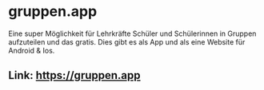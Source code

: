 # gruppen.app
Eine super Möglichkeit für Lehrkräfte Schüler und Schülerinnen in Gruppen aufzuteilen und das gratis. Dies gibt es als App und als eine Website für Android & Ios.

## Link: https://gruppen.app
